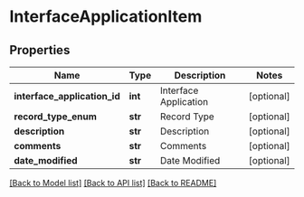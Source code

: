 # InterfaceApplicationItem

## Properties
Name | Type | Description | Notes
------------ | ------------- | ------------- | -------------
**interface_application_id** | **int** | Interface Application | [optional] 
**record_type_enum** | **str** | Record Type | [optional] 
**description** | **str** | Description | [optional] 
**comments** | **str** | Comments | [optional] 
**date_modified** | **str** | Date Modified | [optional] 

[[Back to Model list]](../README.md#documentation-for-models) [[Back to API list]](../README.md#documentation-for-api-endpoints) [[Back to README]](../README.md)


